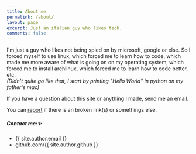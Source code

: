 ```yaml
---
title: About me
permalink: /about/
layout: page
excerpt: Just an italian guy who likes tech.
comments: false
---
```

I'm just a guy who likes not being spied on by microsoft, google or else. So I forced myself to use linux, which forced me to learn how to code, which made me more aware of what is going on on my operating system, which forced me to install archlinux, which forced me to learn how to code better, etc. <br>
*(Didn't quite go like that, I start by printing "Hello World" in python on my father's mac)* <br>

If you have a question about this site or anything I made, send me an email.

You can [report](https://github.com/Ferryistaken/blog/issues/new) if there is an broken link(s) or somethings else.

##### Contact me:✨

- {{ site.author.email }}
- github.com/{{ site.author.github }}
